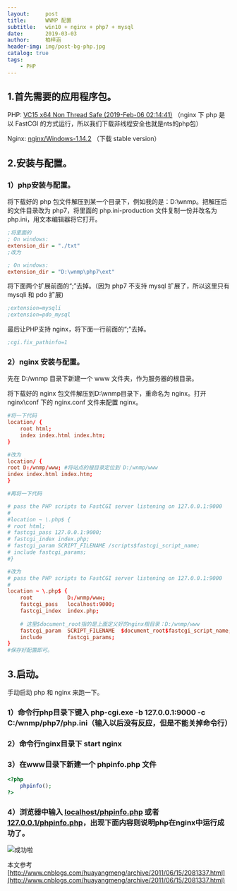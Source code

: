 ```yaml
---
layout:     post
title:      WNMP 配置
subtitle:   win10 + nginx + php7 + mysql
date:       2019-03-03
author:     柏梓涵
header-img: img/post-bg-php.jpg
catalog: true
tags:
    - PHP
---
```



## 1.首先需要的应用程序包。

PHP: [VC15 x64 Non Thread Safe (2019-Feb-06 02:14:41)](https://windows.php.net/download) （nginx 下 php 是以 FastCGI 的方式运行，所以我们下载非线程安全也就是nts的php包）

Nginx: [nginx/Windows-1.14.2](http://nginx.org/en/download.html) （下载 stable version）

## 2.安装与配置。

### 1）php安装与配置。

将下载好的 php 包文件解压到某一个目录下，例如我的是：D:\wnmp。把解压后的文件目录改为 php7，将里面的 php.ini-production 文件复制一份并改名为 php.ini，用文本编辑器将它打开。

```ini
;将里面的
; On windows:
extension_dir = "./txt"
;改为

; On windows:
extension_dir = "D:\wnmp\php7\ext"
```

将下面两个扩展前面的“;”去掉。（因为 php7 不支持 mysql 扩展了，所以这里只有 mysqli 和 pdo 扩展)

```ini
;extension=mysqli
;extension=pdo_mysql
```

最后让PHP支持 nginx，将下面一行前面的“;”去掉。

```ini
;cgi.fix_pathinfo=1
```

### 2）nginx 安装与配置。

先在 D:/wnmp 目录下新建一个 www 文件夹，作为服务器的根目录。

将下载好的 nginx 包文件解压到D:\wnmp目录下，重命名为 nginx。打开 nginx\conf 下的 nginx.conf 文件来配置 nginx。

```conf
#将一下代码
location/ {
    root html;
    index index.html index.htm;
}

#改为
location/ {
root D:/wnmp/www; #将站点的根目录定位到 D:/wnmp/www
index index.html index.htm;
}  

#再将一下代码

# pass the PHP scripts to FastCGI server listening on 127.0.0.1:9000
#
#location ~ \.php$ {
# root html;
# fastcgi_pass 127.0.0.1:9000;
# fastcgi_index index.php;
# fastcgi_param SCRIPT_FILENAME /scripts$fastcgi_script_name;
# include fastcgi_params;
#}

#改为
# pass the PHP scripts to FastCGI server listening on 127.0.0.1:9000
#
location ~ \.php$ {
    root           D:/wnmp/www;
    fastcgi_pass   localhost:9000;
    fastcgi_index  index.php;
    
    # 这里$document_root指的是上面定义好的nginx根目录：D:/wnmp/www
    fastcgi_param  SCRIPT_FILENAME  $document_root$fastcgi_script_name;
    include        fastcgi_params;
}
#保存好配置即可。
```

## 3.启动。

手动启动 php 和 nginx 来跑一下。

### 1）命令行php目录下键入 php-cgi.exe -b 127.0.0.1:9000 -c C:/wnmp/php7/php.ini（输入以后没有反应，但是不能关掉命令行）

### 2）命令行nginx目录下 start nginx

### 3）在www目录下新建一个 phpinfo.php 文件

```php
<?php 
    phpinfo();
?>
```

### 4）浏览器中输入 [localhost/phpinfo.php](http://localhost/phpinfo.php) 或者 [127.0.0.1/phpinfo.php](http://127.0.0.1/phpinfo.php)，出现下面内容则说明php在nginx中运行成功了。

![成功啦](http://ww1.sinaimg.cn/large/006KCUaNgy1g0og4i2gzfj30qi0gl77i.jpg)


本文参考 [http://www.cnblogs.com/huayangmeng/archive/2011/06/15/2081337.html](http://www.cnblogs.com/huayangmeng/archive/2011/06/15/2081337.html)